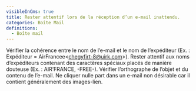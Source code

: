 ```yaml
---
visibleInCms: true
title: Rester attentif lors de la réception d’un e-mail inattendu.
categories: Boîte Mail
definitions:
  - Boîte mail
---
```

<!--StartFragment-->

Vérifier la cohérence entre le nom de l’e-mail et le nom de l’expéditeur (Ex. : Expéditeur = AirFrancee<[chegyfirt-8@uirk.com](mailto:chegyfirt-8@uirk.com)>). Rester attentif aux noms d’expéditeurs contenant des caractères spéciaux placés de manière douteuse (Ex. : AIR’FRANCE, -FREE-). Vérifier l’orthographe de l’objet et du contenu de l’e-mail. Ne cliquer nulle part dans un e-mail non désirable car il contient généralement des images-lien.

<!--EndFragment-->